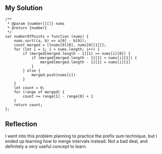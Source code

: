 ## My Solution

```
/**
 * @param {number[][]} nums
 * @return {number}
 */
var numberOfPoints = function (nums) {
    nums.sort((a, b) => a[0] - b[0]);
    const merged = [[nums[0][0], nums[0][1]]];
    for (let i = 1; i < nums.length; i++) {
        if (merged[merged.length - 1][1] >= nums[i][0]) {
            if (merged[merged.length - 1][1] < nums[i][1]) {
                merged[merged.length - 1][1] = nums[i][1]
            }
        } else {
            merged.push(nums[i])
        }
    }
    let count = 0;
    for (range of merged) {
        count += range[1] - range[0] + 1
    }
    return count;
};
```

## Reflection

I went into this problem planning to practice the prefix sum technique, but I ended up learning how to merge intervals instead. Not a bad deal, and definitely a very useful concept to learn.
